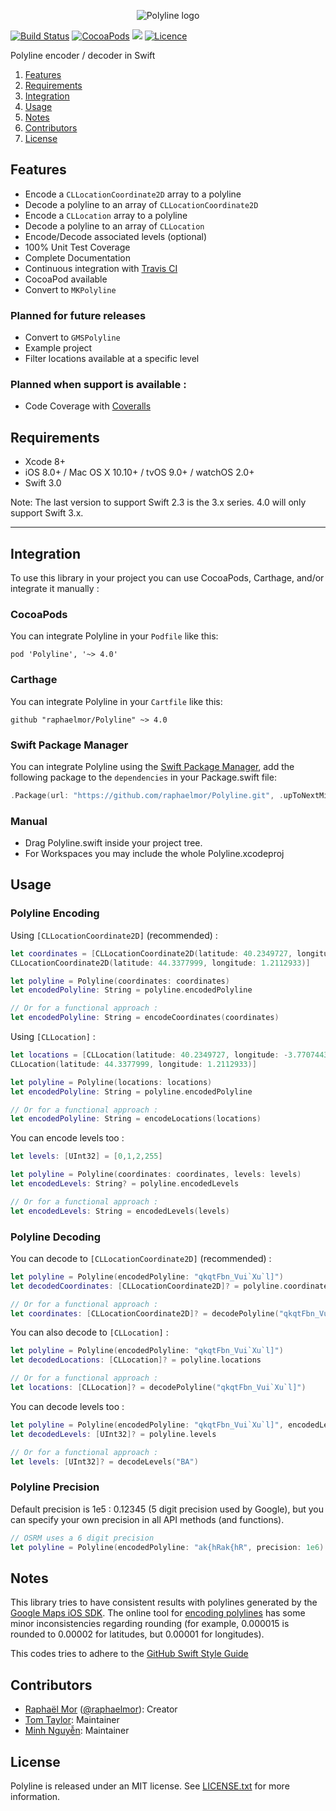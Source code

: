 <p align="center" >
  <img src="https://raw.githubusercontent.com/raphaelmor/Polyline/assets/polyline.png" title="Polyline logo" float=left>
</p>

[![Build Status](https://travis-ci.org/raphaelmor/Polyline.svg?branch=master)](https://travis-ci.org/raphaelmor/Polyline)
[![CocoaPods](https://img.shields.io/cocoapods/v/Polyline.svg)](http://cocoadocs.org/docsets/Polyline)
![](https://img.shields.io/badge/Swift-3.0-green.svg)
[![Licence](http://img.shields.io/badge/Licence-MIT-lightgrey.svg)](https://github.com/raphaelmor/Polyline/blob/master/LICENSE.txt)

Polyline encoder / decoder in Swift

1. [Features](#features)
2. [Requirements](#requirements)
3. [Integration](#integration)
4. [Usage](#usage)
5. [Notes](#notes)
6. [Contributors](#contributors)
7. [License](#license)

## Features

- Encode a `CLLocationCoordinate2D` array to a polyline
- Decode a polyline to an array of `CLLocationCoordinate2D`
- Encode a `CLLocation` array to a polyline
- Decode a polyline to an array of `CLLocation`
- Encode/Decode associated levels (optional)
- 100% Unit Test Coverage
- Complete Documentation
- Continuous integration with [Travis CI](http://travis-ci.org)
- CocoaPod available
- Convert to `MKPolyline`

### Planned for future releases

- Convert to `GMSPolyline`
- Example project
- Filter locations available at a specific level

### Planned when support is available :

- Code Coverage with [Coveralls](https://coveralls.io)

## Requirements

- Xcode 8+
- iOS 8.0+ / Mac OS X 10.10+ / tvOS 9.0+ / watchOS 2.0+
- Swift 3.0

Note: The last version to support Swift 2.3 is the 3.x series. 4.0 will only support Swift 3.x.

---


## Integration
To use this library in your project you can use CocoaPods, Carthage, and/or integrate it manually :

### CocoaPods
You can integrate Polyline in your `Podfile` like this:

```
pod 'Polyline', '~> 4.0'
```

### Carthage
You can integrate Polyline in your `Cartfile` like this:

```
github "raphaelmor/Polyline" ~> 4.0
```

### Swift Package Manager
You can integrate Polyline using the [Swift Package Manager](https://swift.org/package-manager/), add the following package to the `dependencies` in your Package.swift file:

```swift
.Package(url: "https://github.com/raphaelmor/Polyline.git", .upToNextMinor(from: "4.0"))
```

### Manual

- Drag Polyline.swift inside your project tree.
- For Workspaces you may include the whole Polyline.xcodeproj

## Usage

### Polyline Encoding

Using `[CLLocationCoordinate2D]` (recommended) :

```swift
let coordinates = [CLLocationCoordinate2D(latitude: 40.2349727, longitude: -3.7707443),
CLLocationCoordinate2D(latitude: 44.3377999, longitude: 1.2112933)]

let polyline = Polyline(coordinates: coordinates)
let encodedPolyline: String = polyline.encodedPolyline

// Or for a functional approach :
let encodedPolyline: String = encodeCoordinates(coordinates)
```

Using `[CLLocation]` :

```swift
let locations = [CLLocation(latitude: 40.2349727, longitude: -3.7707443),
CLLocation(latitude: 44.3377999, longitude: 1.2112933)]

let polyline = Polyline(locations: locations)
let encodedPolyline: String = polyline.encodedPolyline

// Or for a functional approach :
let encodedPolyline: String = encodeLocations(locations)
```

You can encode levels too :

```swift
let levels: [UInt32] = [0,1,2,255]

let polyline = Polyline(coordinates: coordinates, levels: levels)
let encodedLevels: String? = polyline.encodedLevels

// Or for a functional approach :
let encodedLevels: String = encodedLevels(levels)
```


### Polyline Decoding

You can decode to `[CLLocationCoordinate2D]` (recommended) :

```swift
let polyline = Polyline(encodedPolyline: "qkqtFbn_Vui`Xu`l]")
let decodedCoordinates: [CLLocationCoordinate2D]? = polyline.coordinates

// Or for a functional approach :
let coordinates: [CLLocationCoordinate2D]? = decodePolyline("qkqtFbn_Vui`Xu`l]")
```

You can also decode to `[CLLocation]` :

```swift
let polyline = Polyline(encodedPolyline: "qkqtFbn_Vui`Xu`l]")
let decodedLocations: [CLLocation]? = polyline.locations

// Or for a functional approach :
let locations: [CLLocation]? = decodePolyline("qkqtFbn_Vui`Xu`l]")
```

You can decode levels too :

```swift
let polyline = Polyline(encodedPolyline: "qkqtFbn_Vui`Xu`l]", encodedLevels: "BA")
let decodedLevels: [UInt32]? = polyline.levels

// Or for a functional approach :
let levels: [UInt32]? = decodeLevels("BA")
```

### Polyline Precision

Default precision is 1e5 : 0.12345 (5 digit precision used by Google), but you can specify your own precision in all API methods (and functions).

```swift
// OSRM uses a 6 digit precision
let polyline = Polyline(encodedPolyline: "ak{hRak{hR", precision: 1e6)
```



## Notes
This library tries to have consistent results with polylines generated by the [Google Maps iOS SDK](https://developers.google.com/maps/documentation/ios/).
The online tool for [encoding polylines](https://developers.google.com/maps/documentation/utilities/polylineutility) has some minor inconsistencies regarding rounding (for example, 0.000015 is rounded to 0.00002 for latitudes, but 0.00001 for longitudes).

This codes tries to adhere to the [GitHub Swift Style Guide](https://github.com/github/swift-style-guide)

## Contributors

- [Raphaël Mor](http://github.com/raphaelmor) ([@raphaelmor](https://twitter.com/raphaelmor)): Creator
- [Tom Taylor](https://tomtaylor.co.uk): Maintainer
- [Minh Nguyễn](https://github.com/1ec5): Maintainer

## License
Polyline is released under an MIT license. See [LICENSE.txt](https://github.com/raphaelmor/Polyline/blob/master/LICENSE.txt) for more information.
